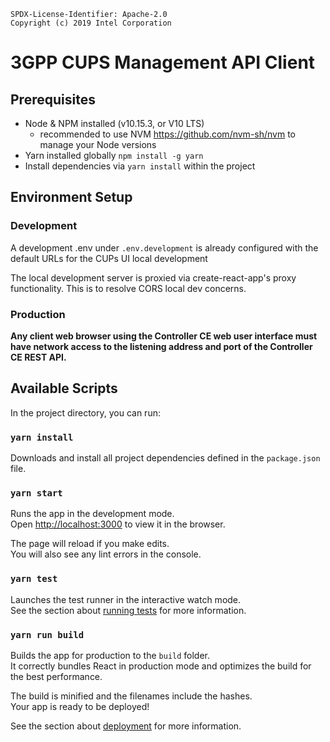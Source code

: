 ```text
SPDX-License-Identifier: Apache-2.0
Copyright (c) 2019 Intel Corporation
```

# 3GPP CUPS Management API Client

## Prerequisites
- Node & NPM installed (v10.15.3, or V10 LTS)
  - recommended to use NVM https://github.com/nvm-sh/nvm to manage your Node versions
- Yarn installed globally `npm install -g yarn`
- Install dependencies via `yarn install` within the project

## Environment Setup

### Development
A development .env under `.env.development` is already configured with the default URLs
for the CUPs UI local development

The local development server is proxied via create-react-app's proxy functionality.
This is to resolve CORS local dev concerns.

### Production

**Any client web browser using the Controller CE web user interface must have network access 
to the listening address and port of the Controller CE REST API.**

## Available Scripts

In the project directory, you can run:

### `yarn install`

Downloads and install all project dependencies defined in the `package.json`
file.

### `yarn start`

Runs the app in the development mode.<br> Open
[http://localhost:3000](http://localhost:3000) to view it in the browser.

The page will reload if you make edits.<br> You will also see any lint errors in
the console.

### `yarn test`

Launches the test runner in the interactive watch mode.<br> See the section
about [running
tests](https://facebook.github.io/create-react-app/docs/running-tests) for more
information.

### `yarn run build`

Builds the app for production to the `build` folder.<br> It correctly bundles
React in production mode and optimizes the build for the best performance.

The build is minified and the filenames include the hashes.<br> Your app is
ready to be deployed!

See the section about
[deployment](https://facebook.github.io/create-react-app/docs/deployment) for
more information.

